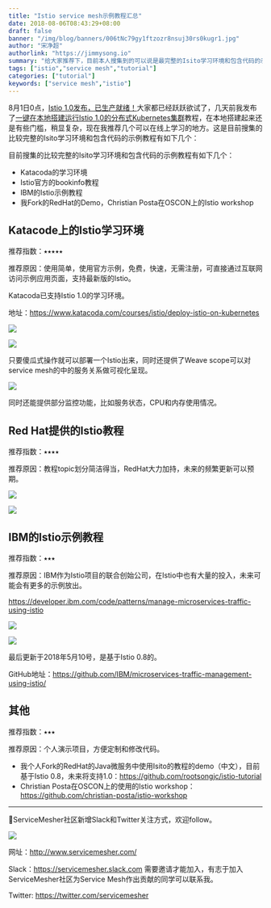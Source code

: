 ```yaml
---
title: "Istio service mesh示例教程汇总"
date: 2018-08-06T08:43:29+08:00
draft: false
banner: "/img/blog/banners/006tNc79gy1ftzozr8nsuj30rs0kugr1.jpg"
author: "宋净超"
authorlink: "https://jimmysong.io"
summary: "给大家推荐下，目前本人搜集到的可以说是最完整的Isito学习环境和包含代码的示例教程。"
tags: ["istio","service mesh","tutorial"]
categories: ["tutorial"]
keywords: ["service mesh","istio"]
---
```


8月1日0点，[Istio 1.0发布，已生产就绪！](/blog/announcing-istio-1.0/)大家都已经跃跃欲试了，几天前我发布了[一键在本地搭建运行Istio 1.0的分布式Kubernetes集群](https://github.com/rootsongjc/kubernetes-vagrant-centos-cluster)教程，在本地搭建起来还是有些门槛，稍显复杂，现在我推荐几个可以在线上学习的地方。这是目前搜集的比较完整的Isito学习环境和包含代码的示例教程有如下几个：

目前搜集的比较完整的Isito学习环境和包含代码的示例教程有如下几个：

- Katacoda的学习环境
- Istio官方的bookinfo教程
- IBM的Istio示例教程
- 我Fork的RedHat的Demo，Christian Posta在OSCON上的Istio workshop

## Katacode上的Istio学习环境

推荐指数：⭑⭑⭑⭑⭑

推荐原因：使用简单，使用官方示例，免费，快速，无需注册，可直接通过互联网访问示例应用页面，支持最新版的Istio。

Katacoda已支持Istio 1.0的学习环境。

地址：https://www.katacoda.com/courses/istio/deploy-istio-on-kubernetes

![](https://raw.githubusercontent.com/servicemesher/website/master/content/blog/istio-tutorials-collection/006tNc79gy1ftwe77v4u5j31kw0ziwtw.jpg)

![](https://raw.githubusercontent.com/servicemesher/website/master/content/blog/istio-tutorials-collection/006tNc79gy1ftwhtmzhfej31kw0ziww1.jpg)

只要傻瓜式操作就可以部署一个Istio出来，同时还提供了Weave scope可以对service mesh的中的服务关系做可视化呈现。

![](https://raw.githubusercontent.com/servicemesher/website/master/content/blog/istio-tutorials-collection/006tNc79gy1ftwhvtu1vxj31kw0zitvc.jpg)

同时还能提供部分监控功能，比如服务状态，CPU和内存使用情况。

## Red Hat提供的Istio教程

推荐指数：⭑⭑⭑⭑

推荐原因：教程topic划分简洁得当，RedHat大力加持，未来的频繁更新可以预期。

![](https://raw.githubusercontent.com/servicemesher/website/master/content/blog/istio-tutorials-collection/006tNc79gy1ftwiolw1tyj31kw0zib29.jpg)

![](https://raw.githubusercontent.com/servicemesher/website/master/content/blog/istio-tutorials-collection/006tNc79gy1ftwjyxiw1pj31kw0zi4qp.jpg)

## IBM的Istio示例教程

推荐指数：⭑⭑⭑

推荐原因：IBM作为Istio项目的联合创始公司，在Istio中也有大量的投入，未来可能会有更多的示例放出。

https://developer.ibm.com/code/patterns/manage-microservices-traffic-using-istio

![](https://raw.githubusercontent.com/servicemesher/website/master/content/blog/istio-tutorials-collection/006tNc79gy1ftweryj0zrj31kw0zix6q.jpg)

![](https://raw.githubusercontent.com/servicemesher/website/master/content/blog/istio-tutorials-collection/006tNc79gy1ftwesjg1e2j31kw0s8woq.jpg)

最后更新于2018年5月10号，是基于Istio 0.8的。

GitHub地址：https://github.com/IBM/microservices-traffic-management-using-istio/

## 其他

推荐指数：⭑⭑⭑

推荐原因：个人演示项目，方便定制和修改代码。

- 我个人Fork的RedHat的Java微服务中使用Isito的教程的demo（中文），目前基于Istio 0.8，未来将支持1.0：https://github.com/rootsongjc/istio-tutorial
- Christian Posta在OSCON上的使用的Istio workshop：https://github.com/christian-posta/istio-workshop

------

📣ServiceMesher社区新增Slack和Twitter关注方式，欢迎follow。

![](https://raw.githubusercontent.com/servicemesher/website/master/content/blog/istio-tutorials-collection/006tKfTcgy1ftxyfxa536j31kw0uo7v5.jpg)

网址：<http://www.servicemesher.com/>

Slack：https://servicemesher.slack.com 需要邀请才能加入，有志于加入ServiceMesher社区为Service Mesh作出贡献的同学可以联系我。

Twitter: https://twitter.com/servicemesher
